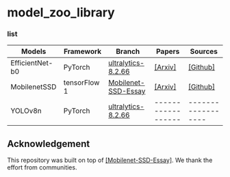 # model_zoo_library

### list

|       Models          |      Framework      |       Branch        |       Papers        |      Sources        |
|  -------------------  | ------------------  | ------------------  | ------------------  | ------------------  |
|  EfficientNet-b0      |    PyTorch          | [ultralytics-8.2.66](https://github.com/ultralytics/ultralytics)           | [[Arxiv]](https://arxiv.org/abs/1905.11946)  | [[Github]](https://github.com/lukemelas/EfficientNet-PyTorch)  |
|  MobilenetSSD         |    tensorFlow 1     | [Mobilenet-SSD-Essay](https://github.com/bubbliiiing/Mobilenet-SSD-Essay)  | [[Arxiv]](https://arxiv.org/abs/1512.02325)  | [[Github]](https://github.com/bubbliiiing/Mobilenet-SSD-Essay/tree/master)  |
|  YOLOv8n              |    PyTorch          | [ultralytics-8.2.66](https://github.com/ultralytics/ultralytics)           | ------------------  | ------------------  |


## Acknowledgement
    
This repository was built on top of [[Mobilenet-SSD-Essay]](https://github.com/bubbliiiing/Mobilenet-SSD-Essay). We thank the effort from communities.
